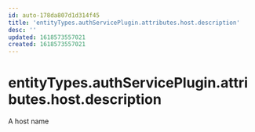 ```yaml
---
id: auto-178da807d1d314f45
title: 'entityTypes.authServicePlugin.attributes.host.description'
desc: ''
updated: 1618573557021
created: 1618573557021
---
```

# entityTypes.authServicePlugin.attributes.host.description

A host name